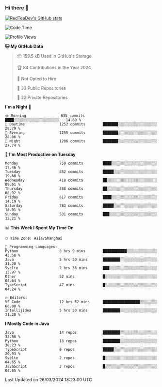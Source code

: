 ### Hi there 👋

<!--
**RedTeaDev/RedTeaDev** is a ✨ _special_ ✨ repository because its `README.md` (this file) appears on your GitHub profile.

Here are some ideas to get you started:

- 🔭 I’m currently working on ...
- 🌱 I’m currently learning ...
- 👯 I’m looking to collaborate on ...
- 🤔 I’m looking for help with ...
- 💬 Ask me about ...
- 📫 How to reach me: ...
- 😄 Pronouns: ...
- ⚡ Fun fact: ...
-->

<!--
[![wakatime](https://wakatime.com/badge/user/6b101ed0-04c0-4490-9283-eb61f2efff96.svg)](https://wakatime.com/@6b101ed0-04c0-4490-9283-eb61f2efff96)
!-->

[![RedTeaDev's GitHub stats](https://github-readme-stats.vercel.app/api?username=RedTeaDev)](https://github.com/anuraghazra/github-readme-stats)
<!--
[![willianrod's wakatime stats](https://github-readme-stats.vercel.app/api/wakatime?username=RedTeaDev)](https://github.com/anuraghazra/github-readme-stats)
!-->
<!--START_SECTION:waka-->
![Code Time](http://img.shields.io/badge/Code%20Time-2%2C127%20hrs%2025%20mins-blue)

![Profile Views](http://img.shields.io/badge/Profile%20Views-1-blue)

**🐱 My GitHub Data** 

> 📦 159.5 kB Used in GitHub's Storage 
 > 
> 🏆 84 Contributions in the Year 2024
 > 
> 🚫 Not Opted to Hire
 > 
> 📜 33 Public Repositories 
 > 
> 🔑 22 Private Repositories 
 > 
**I'm a Night 🦉** 

```text
🌞 Morning                635 commits         ████░░░░░░░░░░░░░░░░░░░░░   14.60 % 
🌆 Daytime                1252 commits        ███████░░░░░░░░░░░░░░░░░░   28.79 % 
🌃 Evening                1255 commits        ███████░░░░░░░░░░░░░░░░░░   28.86 % 
🌙 Night                  1206 commits        ███████░░░░░░░░░░░░░░░░░░   27.74 % 
```
📅 **I'm Most Productive on Tuesday** 

```text
Monday                   759 commits         ████░░░░░░░░░░░░░░░░░░░░░   17.46 % 
Tuesday                  852 commits         █████░░░░░░░░░░░░░░░░░░░░   19.60 % 
Wednesday                418 commits         ██░░░░░░░░░░░░░░░░░░░░░░░   09.61 % 
Thursday                 388 commits         ██░░░░░░░░░░░░░░░░░░░░░░░   08.92 % 
Friday                   617 commits         ████░░░░░░░░░░░░░░░░░░░░░   14.19 % 
Saturday                 783 commits         █████░░░░░░░░░░░░░░░░░░░░   18.01 % 
Sunday                   531 commits         ███░░░░░░░░░░░░░░░░░░░░░░   12.21 % 
```


📊 **This Week I Spent My Time On** 

```text
🕑︎ Time Zone: Asia/Shanghai

💬 Programming Languages: 
Python                   8 hrs 9 mins        ███████████░░░░░░░░░░░░░░   43.58 % 
Java                     5 hrs 50 mins       ████████░░░░░░░░░░░░░░░░░   31.20 % 
Svelte                   2 hrs 36 mins       ███░░░░░░░░░░░░░░░░░░░░░░   13.97 % 
Other                    52 mins             █░░░░░░░░░░░░░░░░░░░░░░░░   04.64 % 
TypeScript               47 mins             █░░░░░░░░░░░░░░░░░░░░░░░░   04.24 % 

🔥 Editors: 
VS Code                  12 hrs 52 mins      █████████████████░░░░░░░░   68.80 % 
Intellijidea             5 hrs 50 mins       ████████░░░░░░░░░░░░░░░░░   31.20 % 
```

**I Mostly Code in Java** 

```text
Java                     14 repos            ████████░░░░░░░░░░░░░░░░░   32.56 % 
Python                   13 repos            ████████░░░░░░░░░░░░░░░░░   30.23 % 
TypeScript               9 repos             █████░░░░░░░░░░░░░░░░░░░░   20.93 % 
Svelte                   2 repos             █░░░░░░░░░░░░░░░░░░░░░░░░   04.65 % 
JavaScript               2 repos             █░░░░░░░░░░░░░░░░░░░░░░░░   04.65 % 
```




 Last Updated on 26/03/2024 18:23:00 UTC
<!--END_SECTION:waka-->


